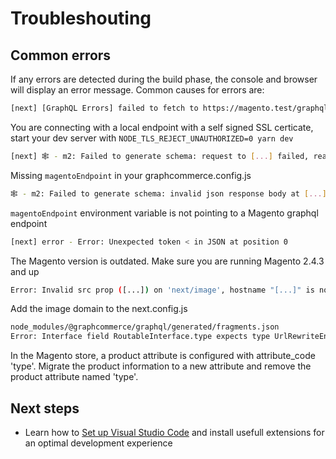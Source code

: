 # Troubleshouting

## Common errors

If any errors are detected during the build phase, the console and browser will
display an error message. Common causes for errors are:

```bash
[next] [GraphQL Errors] failed to fetch to https://magento.test/graphql products
```

You are connecting with a local endpoint with a self signed SSL certicate, start
your dev server with `NODE_TLS_REJECT_UNAUTHORIZED=0 yarn dev`

```bash
[next] 🕸️ - m2: Failed to generate schema: request to [...] failed, reason: connect ETIMEDOUT
```

Missing `magentoEndpoint` in your graphcommerce.config.js

```bash
🕸️ - m2: Failed to generate schema: invalid json response body at [...] reason: Unexpected '<'
```

`magentoEndpoint` environment variable is not pointing to a Magento graphql
endpoint

```bash
[next] error - Error: Unexpected token < in JSON at position 0
```

The Magento version is outdated. Make sure you are running Magento 2.4.3 and up

```bash
Error: Invalid src prop ([...]) on 'next/image', hostname "[...]" is not configured under images in your 'next.config.js'
```

Add the image domain to the next.config.js

```bash
node_modules/@graphcommerce/graphql/generated/fragments.json
Error: Interface field RoutableInterface.type expects type UrlRewriteEntityTypeEnum but BundleProduct.type is type String.
```

In the Magento store, a product attribute is configured with attribute_code
'type'. Migrate the product information to a new attribute and remove the
product attribute named 'type'.

## Next steps

- Learn how to [Set up Visual Studio Code](../getting-started/vscode.md) and
  install usefull extensions for an optimal development experience
